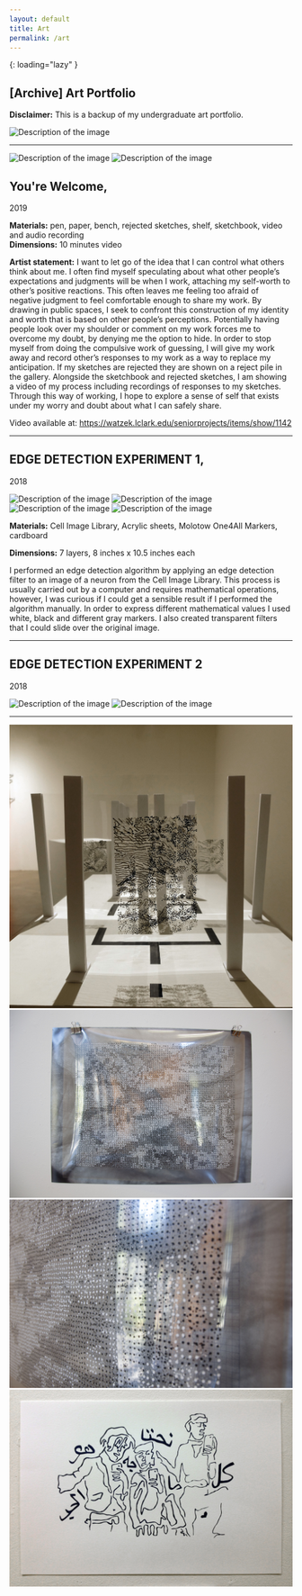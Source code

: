 ```yaml
---
layout: default
title: Art
permalink: /art
---
```


[](assets/art_images/exhibitions/Final_Review(2).jpg){: loading="lazy" }

## \[Archive\] Art Portfolio

**Disclaimer:** This is a backup of my undergraduate art portfolio.

<img data-src="assets/art_images/exhibitions/Final_Review(2).jpg" alt="Description of the image">

---  

<img data-src="assets/art_images/y_welcome/Harrington_19.JPG" alt="Description of the image">
<img data-src="assets/art_images/y_welcome/Harrington_21.jpeg" alt="Description of the image">
<!-- ![](assets/art_images/y_welcome/Harrington_19.JPG)  
![](assets/art_images/y_welcome/Harrington_21.jpeg) -->

## You're Welcome,
2019 

**Materials:** pen, paper, bench, rejected sketches, shelf, sketchbook, video and audio recording  
**Dimensions:** 10 minutes video

**Artist statement:** I want to let go of the idea that I can control what others think about me. I often find myself speculating about what other people’s expectations and judgments will be when I work, attaching my self-worth to other’s positive reactions. This often leaves me feeling too afraid of negative judgment to feel comfortable enough to share my work. By drawing in public spaces, I seek to confront this construction of my identity and worth that is based on other people’s perceptions. Potentially having people look over my shoulder or comment on my work forces me to overcome my doubt, by denying me the option to hide. In order to stop myself from doing the compulsive work of guessing, I will give my work away and record other’s responses to my work as a way to replace my anticipation. If my sketches are rejected they are shown on a reject pile in the gallery. Alongside the sketchbook and rejected sketches, I am showing a video of my process including recordings of responses to my sketches. Through this way of working, I hope to explore a sense of self that exists under my worry and doubt about what I can safely share.

Video available at: https://watzek.lclark.edu/seniorprojects/items/show/1142

___

## EDGE DETECTION EXPERIMENT 1,
2018

<img data-src="assets/art_images/ed1/Harrington_04.JPG" alt="Description of the image">
<img data-src="assets/art_images/ed1/Harrington_05.jpeg" alt="Description of the image">
<img data-src="assets/art_images/ed1/Harrington_06.JPG" alt="Description of the image">
<img data-src="assets/art_images/ed1/temp.jpeg" alt="Description of the image">

<!--![](assets/art_images/ed1/Harrington_04.JPG)  
![](assets/art_images/ed1/Harrington_05.jpeg) 
![](assets/art_images/ed1/Harrington_06.JPG)  
![](assets/art_images/ed1/temp.jpeg) --> 

**Materials:** Cell Image Library, Acrylic sheets, Molotow One4All Markers, cardboard  

**Dimensions:** 7 layers,  8 inches x 10.5 inches each

I performed an edge detection algorithm by applying an edge detection filter to an image of a neuron from the Cell Image Library. This process is usually carried out by a computer and requires mathematical operations, however, I was curious if I could get a sensible result if I performed the algorithm manually. In order to express different mathematical values I used white, black and different gray markers. I also created transparent filters that I could slide over the original image.

---

## EDGE DETECTION EXPERIMENT 2
2018

<img data-src="assets/art_images/ed2/Harrington_09.jpeg" alt="Description of the image">
<img data-src="assets/art_images/ed2/Harrington_10.JPG" alt="Description of the image">

<!--![](assets/art_images/ed2/Harrington_09.jpeg) 
![](assets/art_images/ed2/Harrington_10.JPG)  -->


---
![](assets/Harrington_06.jpg)  
![](assets/Harrington_09.jpg)  
![](assets/Harrington_10.jpg)  
![](assets/Harrington_22_1.jpg)
